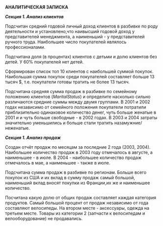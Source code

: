 **АНАЛИТИЧЕСКАЯ ЗАПИСКА**

***Секция 1. Анализ клиентов***

Подсчитан средний годовой личный доход клиентов в разбивке по роду деятельности и установлено,что наивысший годовой доход у представителей менеджмента, а наименьший - у представителей ручного труда. Наибольшее число покупателей являлось профессионалами.

Подсчитана доля (в процентах) клиентов с детьми и долю клиентов без детей. У 60% покупателей нет детей.

Сформирован список топ 10 клиентов с наибольшей суммой покупок. Наибольшая сумма покупок среди покупателей составляет больше 13 тысяч $, т.е. покупатели готовы тратить не более 13 тысяч.

Подсчитана средняя сумма продаж в разбивке по семейному положению клиентов (*MaritalStatus*) и определите насколько сильно различаются средние суммы между двумя группами. В 2001 и 2002 годах независимо от семейного положения покупатели потратили приблизительно одинаковое количество денег, чуть больше женатые в 2001 и и чуть больше свободные - в 2002 годах. В 2003 и 2004 затраты значительно уменьшились и больше стали тратить назамужние/неженатые.

***Секция 1. Анализ продаж***

Создан отчёт продаж по месяцам за последние 2 года (2003, 2004). Наибольшее количество продаж в 2003 году отмечалось в августе, а наименьшее - в июле. В 2004 - наибольшее количество продаж отмечалось в мае, а наименьшее - также в июле.

Подсчитана сумма продаж в разбивке по регионам. Больше всего покупок из США и их вклад в сумму продаж самый большой, наименьший вклад вносят покупки из Франции,их же и наименьшее количество.

Посчитана какую долю от общих продаж составляет каждая категория продуктов. Самый большой процент от продаж независимо от года составляют велосипеды. На втором месте - аксессуары, одежда на третьем месте. Товары из категории 2 (запчасти к велосипедам и велооборудование) не продавались.  

